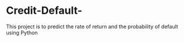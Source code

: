 # Credit-Default-
This project is to predict the rate of return and the probability of default using Python

